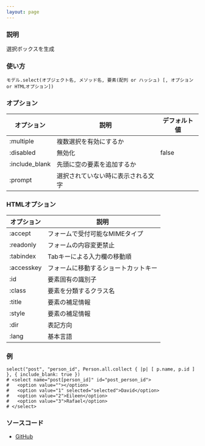 ```yaml
---
layout: page
---
```

### 説明
選択ボックスを生成

### 使い方
    モデル.select(オブジェクト名, メソッド名, 要素(配列 or ハッシュ) [, オプション or HTMLオプション])

### オプション

オプション       | 説明                         | デフォルト値
-------------- | ---------------------------- | ----
:multiple      | 複数選択を有効にするか           |
:disabled      | 無効化                        | false
:include_blank | 先頭に空の要素を追加するか        |
:prompt        | 選択されていない時に表示される文字 |

### HTMLオプション

オプション     | 説明
------------ | -------------------------
:accept      | フォームで受付可能なMIMEタイプ
:readonly    | フォームの内容変更禁止
:tabindex    | Tabキーによる入力欄の移動順
:accesskey   | フォームに移動するショートカットキー
:id          | 要素固有の識別子
:class       | 要素を分類するクラス名
:title       | 要素の補足情報
:style       | 要素の補足情報
:dir         | 表記方向
:lang        | 基本言語

### 例
    select("post", "person_id", Person.all.collect { |p| [ p.name, p.id ] }, { include_blank: true })
    # <select name="post[person_id]" id="post_person_id">
    #   <option value=""></option>
    #   <option value="1" selected="selected">David</option>
    #   <option value="2">Eileen</option>
    #   <option value="3">Rafael</option>
    # </select>

### ソースコード
* [GitHub](https://github.com/rails/rails/blob/f33d52c95217212cbacc8d5e44b5a8e3cdc6f5b3/actionview/lib/action_view/helpers/form_options_helper.rb#L164)